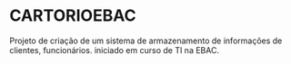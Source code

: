 # CARTORIOEBAC
Projeto de criação de um sistema de armazenamento de informações de clientes, funcionários.  iniciado em curso de TI na EBAC.
